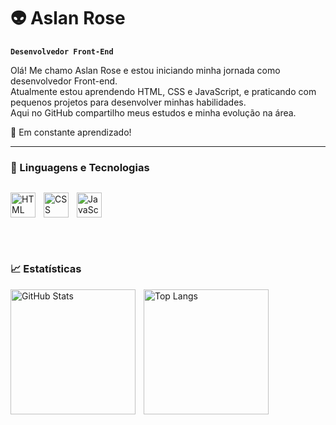 # 👽 Aslan Rose
**`Desenvolvedor Front-End`**

Olá! Me chamo Aslan Rose e estou iniciando minha jornada como desenvolvedor Front-end.  
Atualmente estou aprendendo HTML, CSS e JavaScript, e praticando com pequenos projetos para desenvolver minhas habilidades.  
Aqui no GitHub compartilho meus estudos e minha evolução na área.

🚀 Em constante aprendizado!

---

### 🤖 Linguagens e Tecnologias  

<div style="display: flex; gap: 10px; align-items: center;">

  <img 
    align="left"
    alt="HTML"
    title="HTML"
    width="40px"
    src="https://cdn.jsdelivr.net/gh/devicons/devicon@latest/icons/html5/html5-original-wordmark.svg"
  />

  <img 
    align="left"
    alt="CSS"
    title="CSS"
    width="40px"
    src="https://cdn.jsdelivr.net/gh/devicons/devicon@latest/icons/css3/css3-original-wordmark.svg"
  />

  <img 
    align="left"
    alt="JavaScript"
    title="JavaScript"
    width="40px"
    src="https://cdn.jsdelivr.net/gh/devicons/devicon@latest/icons/javascript/javascript-original.svg"
  />

</div>

<br/>
<br/>

### 📈 Estatísticas

<img 
  align="left"
  alt="GitHub Stats"
  height="200"
  style="padding-right: 10px;"
  src="https://github-readme-stats.vercel.app/api?username=Aslan-Rose&show_icons=true&theme=tokyonight&locale=pt-br&include_all_commits=true"
/>

<img 
  align="left"
  alt="Top Langs"
  height="200"
  style="padding-right: 10px;"
  src="https://github-readme-stats.vercel.app/api/top-langs/?username=Aslan-Rose&layout=compact&theme=tokyonight&custom_title=Tecnologias&langs_count=6"
/>
